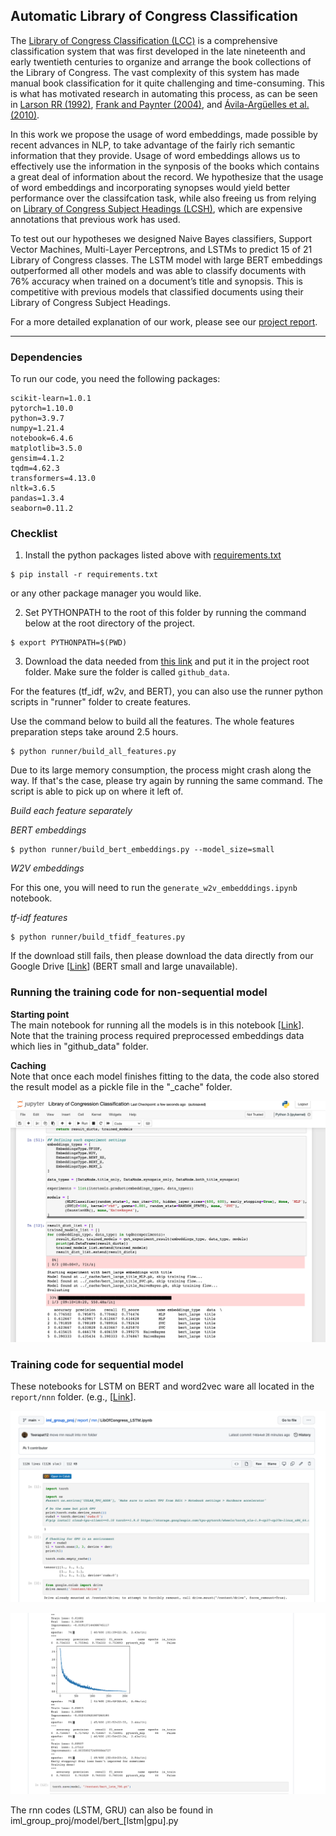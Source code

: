 ## Automatic Library of Congress Classification 

The [Library of Congress Classification (LCC)](https://www.loc.gov/catdir/cpso/lcco/) is a comprehensive classification system that was first developed in the late nineteenth and early twentieth centuries to organize and arrange the book collections of the Library of Congress. The vast complexity of this system has made manual book classification for it quite challenging and time-consuming. This is what has motivated research in automating this process, as can be seen in [Larson RR (1992)](https://asistdl.onlinelibrary.wiley.com/doi/abs/10.1002/(SICI)1097-4571(199203)43:2%3C130::AID-ASI3%3E3.0.CO;2-S?casa_token=n7OvACbIUskAAAAA:ipj3k3bbYhj5V9e7ZGjC8os77knWlKBUod9HVZTGESMIRw7YOjSAag1MIuGgaAEaceMYZo-w-GAgq5Q), [Frank and Paynter (2004)](https://asistdl.onlinelibrary.wiley.com/doi/abs/10.1002/asi.10360?casa_token=OKy2l5FTC2IAAAAA:ZoULqLLnllGC-4e5JtVS48yVvXDcZfDiyWSYO51p6mSOxG1SBs9C4shX3GWsbi6e38BRERajygmNVz0), and [Ávila-Argüelles et al. (2010)](http://informatica.si/index.php/informatica/article/viewFile/277/273).

In this work we propose the usage of word embeddings, made possible by recent advances in NLP, to take advantage of the fairly rich semantic information that they provide. Usage of word embeddings allows us to effectively use the information in the synposis of the books which contains a great deal of information about the record. We hypothesize that the usage of word embeddings and incorporating synopses would yield better performance over the classifcation task, while also freeing us from relying on [Library of Congress Subject Headings (LCSH)](https://www.loc.gov/aba/publications/FreeLCSH/freelcsh.html), which are expensive annotations that previous work has used.

To test out our hypotheses we designed Naive Bayes classifiers, Support Vector Machines, Multi-Layer Perceptrons, and LSTMs to predict 15 of 21 Library of Congress classes. The LSTM model with large BERT embeddings outperformed all other models and was able to classify documents with 76% accuracy when trained on a document’s title and synopsis. This is competitive with previous models that classified documents using their Library of Congress Subject Headings.

For a more detailed explanation of our work, please see our [project report](https://github.com/ahmad-PH/auto_lcc/blob/main/report.pdf).

---
### Dependencies
To run our code, you need the following packages:
```
scikit-learn=1.0.1
pytorch=1.10.0
python=3.9.7
numpy=1.21.4
notebook=6.4.6
matplotlib=3.5.0
gensim=4.1.2
tqdm=4.62.3
transformers=4.13.0
nltk=3.6.5
pandas=1.3.4
seaborn=0.11.2
```

### Checklist

1. Install the python packages listed above with [requirements.txt](https://github.com/ahmad-PH/auto_lcc/blob/main/requirements.txt)

```
$ pip install -r requirements.txt
```
or any other package manager you would like.


2. Set PYTHONPATH to the root of this folder by running the command below at the root directory of the project.

```
$ export PYTHONPATH=$(PWD)
```

3. Download the data needed from [this link](https://drive.google.com/drive/folders/1B-XNvIdGZazLvDjnH2xWGUBfoe-Jt53B?usp=sharing) and put it in the project root folder. Make sure the folder is called `github_data`.

For the features (tf_idf, w2v, and BERT), you can also use the runner python scripts in "runner" folder to create features.

Use the command below to build all the features. The whole features preparation steps take around 2.5 hours.

```{shell}
$ python runner/build_all_features.py
```

Due to its large memory consumption, the process might crash along the way.
If that's the case, please try again by running the same command. The script is able to pick up on where it left of.

*Build each feature separately*

*BERT embeddings*

```{shell}
$ python runner/build_bert_embeddings.py --model_size=small  
```
*W2V embeddings*

For this one, you will need to run the `generate_w2v_embedddings.ipynb` notebook.

*tf-idf features*

```{shell}
$ python runner/build_tfidf_features.py
```

If the download still fails, then please download the data directly from our Google Drive [[Link](https://drive.google.com/drive/folders/1B-XNvIdGZazLvDjnH2xWGUBfoe-Jt53B?usp=sharing)] (BERT small and large unavailable).


### Running the training code for non-sequential model

**Starting point**  
The main notebook for running all the models is in this notebook [[Link](https://github.com/ahmad-PH/iml_group_proj/blob/main/report/Library%20of%20Congression%20Classification.ipynb)].  
Note that the training process required preprocessed embeddings data which lies in "github_data" folder. 

**Caching**  
Note that once each model finishes fitting to the data, the code also stored the result model as a pickle file in the "_cache" folder.

![nonsequential_notebook_screenshot_1.png](https://github.com/ahmad-PH/auto_lcc/blob/main/public/nonsequential_notebook_screenshot_1.png?raw=true)


### Training code for sequential model

These notebooks for LSTM on BERT and word2vec ware all located in the `report/nnn` folder. (e.g., [[Link](https://github.com/ahmad-PH/iml_group_proj/blob/main/report/rnn/LibOfCongress_LSTM.ipynb)].


![screenshot_rnn_1](https://github.com/ahmad-PH/auto_lcc/blob/main/public/rnn_notebook_screenshot_1.png?raw=true)

![screenshot_rnn_2](https://github.com/ahmad-PH/auto_lcc/blob/main/public/rnn_notebook_screenshot_2.png?raw=true)


The rnn codes (LSTM, GRU) can also be found in iml_group_proj/model/bert_[lstm|gpu].py
